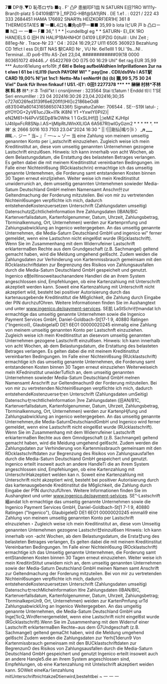 7■ DP寺.▼D 恥苓ロザb ■q . F' 凸P 患揃叩F1皿 N SATURN E旧?1RO W111y-Bran(lt-platz 5 04109順1”9 |_fIPZIG-HBf@SA1!jRN . ()E 1.e1 . : 0221 / 222 43 333 2684451 HAMA 176692 SNAR1fs HEIZKORF)ER1H[ 361 8 THERM()STA1ES ■'一■L4口も■角qB苧一■■ 35,99 b Iota lビUR 戸 b 凸ロー ■ h口 一 一■一 F■ 36,” 1 * * |<undellbgl eg * * SATURN- EI_EK 1RO HAN[)ELS G 旧H IN HALIP1BAHNHOf ()4109 LEIPZIG 0(itulil : UhI Zeit ; 881eg-Nr . Trace-Nr 23 ' O4 : 2024 16:29;27 UI11 6505 360923 Bezahlung CD 1tfict l ess DI;BIT NAS 駅CAR[) Nr , VU Nr. 6el1ellll 1 9LI '9s…NI . Terminal…ID po6-II1fo AS-Zeit 23,04, ############09(18 0000 803651072 49446.ノ 65422769 OO ()75 00 16:29 Uhl" 6et rag EUR 35,99 *** Autori61elung erfo19t **;f 6itl e Beleg aufbelAldhien Infprillatlonen 2ur na t eIwe l 61 be i tLII19 (lurch PAYONf WI" " pay(]ne . CDII/ds9Vo I AST駅CARD 19,00% N!'jst 1nc1: Netto-Ma l enNertH (b) (b) 獺,99 5,75 30 24 Viel" Dank fUr Ihren finkauf ! US1.-I[1': 0田1 2277378 *** ** 榊榊 **村林*不**林桝 料.林** 林*:ドネ Trdil"kt i cnsnljinmer : 323564 Stai t(1atum ! Enddd tl川 1'SE Seri ennumlller : 23 04 202416:30:26 23,04.202416;30;35 c727dO26fed3139f6e620flf(IHI(]c2186beOd8 d831)04fa80143165865074336f) SignaturZahler: 706544 . SE--S19I latul- ; pYOYOG+2yV61ucJ3k+II1k iK8NI Y1 +YxwIYI)Pil2}| eN2M61<N4PvVSEDp81kOWhk 1 1 GxSLIHf旧 |;)eMIZ KJHIpl IJ4tilpxFcR8SNp.l.AS+IjMlpRtJWInXILIGA 6A567RI)wIGyGzm2 * * * ** *. **神‘ 水 2666 S016 103 7103 23.04"2024 16:30 " || !|||剛仙|鳴り|li 〉 ________n ___ IIIIL_______.-. ジー ” 当~ 』『 一‐~ ~ ゾー 当 eine Zahlung von meinem umseitig genannten Konto per i_astschrift einzuziehen. Zugleich weise ich mein Kreditinstitut an, diese vom umseitig genannten Unternehmen gezogene Lastschrift einzul6sen. Hinweis: Ich kann innerhalb von acht Wochen, ab dem Belastungsdatum, die Erstattung des belasteten Betrages verlangen. Es gelten dabei die mit meinem Kreditinstitut vereinbarten Bedingungen. im Falle einer Nichteinl6sung (RGckiastschrin) ermachtige ich das umseitig genannte Untemehmen, die Forderung samt entstandenen Kosten binnen 30 Tagen erneut einzIjziehen. Weiter weise ich mein Kreditinstitut unwiderrunich an, dem umseitig genannten Untemehmen sowieder Media-Satum DeutschIand GmbH melnen Namensamt Anschn什zur Geltendmachung der Forderung mitzuteilen. Bei von mir zu vertretenden Nichteinl6sungen verpflichte ich mich, dadurch entstehendeKostenzuersetzen Unterschrift (Zahlungsdaten umseitig) Datenschutz応chtIicheInformation lhre Zahlungsdaten (IBAN/BIC Kartenverfalisdatum, Kartenfolgenummer, Datum, Uhrzeit, Zahlungsbetrag, Tbrminalkennung, Ort, Unternehmen) werden zur Kartenprnfung und Zahiungsabwicklung an lngenico weitergegeben. An das umseitig genannte Unternehmen, die Media-Saturn Deutschland GmbH und ingenico wi" ferner gemeldet, wenn eine Lastschnn nicht eingel6st wurde (R(jcklastschrift). Wenn Sie im Zusammenhang mit dem Widerrufeiner Lastschrift erklartermaBen Rechte aus dem Grundgeschaft (z.B. Sachmangel) geltend gemacht haben, wird die Meldung umgehend gel6scht. Zudem weiden die Zahlungsdaten zur Verhinderung von Kartenmissbrauch gemeinsam mit den ROcklastschriftdaten zur Begrenzung des Risikos von Zahlungsausfallen durch die Media-Saturn Deutschland GmbH gespeichelt und genutzt. Ingenico e耐eiItinsoweitauchanandere Handleri die an ihrem System angeschIossen sind, Empfehlungen, ob eine Kartenzahiung mit Unterschrift akzeptielt werden kann. Soweit eine Kartenzahlung mit Unterschrift nicht akzeptiert wild, besteht bei positiver Autorisierung durch das kartenausgebende Kreditinstitut die M6glichkeit, die Zahlung durch Eingabe der PIN durchzufOhren. Weitere lnformationen finden Sie im Aushangtext und unter www.ingenico.de/payment-services. SE肌 LaStSchri付mandat Ich ermachtige das umseitig genannte Unternehmen sowie die Ingenico Payment Services GmbH, Daniel-Goldbach-St[17-1 9, 40880 Ratingen ("IngenicoiI), GIaubigelaID DE1 6EO1 00000020245 einmalig eine Zahlung von meinem umseitig genannten Konto per Lastschnft einzuziehen. Zugleich weise ich mein Kreditinstitut an diesevom umseitig genannten Unternehmen gezogene Lastschrift einzul6sen. Hinweis: lch kann innerhalb von acht Wochen, ab dem Belastungsdatum, die Erstattung des belasteten Betrages verlangen. Es gelten dabei die mit meinem Kreditinstitut vereinbarten Bedingungen. Im Falle einer Nichteinl6sung (RUcklastschrift) ermachtige ich das umseitig genannte Unternehmen, die Forderung samt entstandenen Kosten binnen 30 Tagen erneut einzuziehen Weiterweiseich meln KFedninstitut unwiderTuflich an, dem umseitig genannten Unternehmen sowieder Media-Satum DeutschIand GmbH melnen Namensamt Anschrift zur Geltendmachun9 der Forderung mitzuteilen. Bei von mir zu vertretenden Nichteinl6sungen verpflichte ich mich, dadurch entstehendeKostenzuerseセen Unterschrift (Zahlungsdaten umSeitig) DatenschuセrechtIicheInformation |hre Zahlungsdaten (旧AN/B1C, KartenverfalIsdatum, Kartenfolgenummer, Datum, Uhrzeit, Zahlungsbetrag, Tbrminalkennung, Ort, Unternehmen) werden zur KartenpHjfung und Zahlungsabwicklung an ingenico weitergegeben. An das umseitig genannte Unternehmen,die Media-SaturnDeutschiandGmbH und Ingenico wird ferner gemeldet, wenn eine Lastschrift nicht eingel6st wurde (RUcklastschrift). Wenn Sie im Zusammenhang mit dem Widerrufeiner Lastschrift erkiartermaBen Rechte aus dem Gmndgeschaft (z.B. Sachmangel) geltend gemacht haben, wird die Meidung umgehend gel6scht. Zudem werden die Zahlungsdaten zur Verhinderung von Kartenmissbrauch gemeinsam mit den RDcklastschriftdaten zur Begrenzung des Risikos von Zahlungsausfal1en durch die Media-Saturn Deutschiand GmbH gespeichert und genutzt. lngenico erteilt insoweit auch an andere HandleTi die an ihrem System angeschIossen sind, Empfehiungen, ob eine Kartenzahlung mit UnterschriHakzeptiert welden kan n. Soweit eine Kartenzahlung mit Unterschrift nicht akzeptiert wird, besteht bei positiver Autorisierung durch das kartenausgebende Kreditinstitut die M6glichkeit, die Zahlung durch Eingabe der P1N durchzufUhren. Weitere lnformationen finden Sie im Aushangtext und unter www.ingenico.de/payment-seIvices. SE”-Lastschrift緬andat Ich ermachtige das umseitig genannte Unternehmen sowie die Ingenico Payment Services GmbH, Daniel-GoIdbach-St[1 7-1 9, 40880 Ratingen ("Ingenico"), GlaubigelelD DE1 6EO1 00000020245 einmali9 eine Zahlung von meinem umseitig genannten Konto per Lastschrift eInzuziehen・Zugleich weise ich mein Kreditinstitut an, diese vom Umseitig genannten Untemehmen gezogene Lastschri廿einzul6sen Hinweis: Ich kann innerhalb von -acht Wochen, ab dem Belastungsdatum, die Ersta廿ung des belasteten Betrages verlangen, Es gelten dabei die mit meinem Kreditinstitut Vereinbarten Bedingungen. !m Falle einer Nichteinl6sung (ROcklastschrift) ermachtige ich das Umseitig genannte Unternehmen, die Forderung samt entStandenen Kosten binnen 30 Tagen erneut einzuziehen. Weiter weise ich mein KreditinStitut unwidem nich an, dem umseitig genannten Unternehmen sowie der Media-Saturn Deutschland GmbH meinen Namen samt Anschrift zur Geltendmachung der Forderung mitzuteilen. Bei von mir zu vertretenden Nichteinl6sungen verpflichte ich mich, dadurch entstehendeKostenzuersetzen Unterschrift (Zahlungsdaten umseitig) DatenschuセrechMicheInformation ltlre Zahlungsdaten (IBAN/BIC, Kartenverfallsdatum, Kartenfolgenummer, Datum, Uhrzeit, Zahiungsbetrag; TbrminalkepnUn9, Ort, Unternehmen) weiden zur KartenPmfung urTd ZahlungsabwicklUng an lngenico Weitergegeben. An das umgeitig genannte Unternehmen, die Media-Satum Deutschland GmbH una Inge[1icQ_Wirdfernergemeldet, wenn eine Lastschrift nicht eingel6st wurde (RGcklastschrift).Wenn Sie im Zusammenhang mit dem Widerruf einer Lastschrift erklartermaBen Rechte~aus dem G7Undgeschaft (z.B. Sachmangel) geltend gemaCht haben, wird die Meldung umgehend gel6scht Zudem werden die Zahlungsdaten zur Yerhi[1derun9 Von Kartenmissbrauch gemeinsam mit den BUCklastschriftdaten zur BegrenzunO des Risikos von Zahlungsausfallen durch die Media-Saturn Deutschland GmbH gespeichert und genutzt Ingenico erteilt insoweit auch an andere Hanqle5.die an ihrem System angeschlossen sind, Empfehlungen, ob eine Kartenzahlung mit Untelschrift akzeptiert weiden kann. SOWeit eineKaパenzahlunq mitUnterschriftnichtakzeDtienwird,bestehtbei ~ 一 一 一